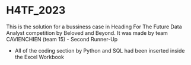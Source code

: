 # H4TF_2023
This is the solution for a bussiness case in Heading For The Future Data Analyst competition by Beloved and Beyond. It was made by team CAVIENCHIEN (team 15) - Second Runner-Up
- All of the coding section by Python and SQL had been inserted inside the Excel Workbook
